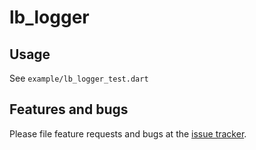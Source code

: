 # lb_logger

## Usage

See `example/lb_logger_test.dart`

## Features and bugs

Please file feature requests and bugs at the [issue tracker][tracker].

[tracker]: http://example.com/issues/replaceme
